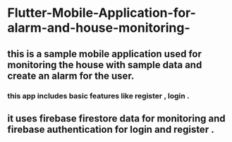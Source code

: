 # Flutter-Mobile-Application-for-alarm-and-house-monitoring-
## this is a sample mobile application used for  monitoring the house with sample data and create an alarm for the user.
  ### this app includes basic features like register , login .

  ## it uses firebase firestore data for monitoring and firebase authentication for login and register .

<a href="https://drive.google.com/uc?export=view&id=1jvsT8C4WcFtyEMsLVD0LQRQyANYLfRgf">